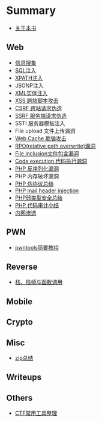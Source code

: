 # Summary

* [关于本书](README.md)

## Web

* [信息搜集](web/xin-xi-sou-ji.md)
* [SQL注入](web/sqlzhu-ru.md)
* [XPATH注入](web/xpathzhu-ru.md)
* JSONP注入
* [XML实体注入](web/xmlshi-ti-zhu-ru-gong-ji.md)
* [XSS 跨站脚本攻击](web/xss-zong-jie.md)
* [CSRF 跨站请求伪造](web/csrf-kua-zhan-qing-qiu-wei-zao.md)
* [SSRF 服务端请求伪造](web/phpdai-ma-shen-ji-xiao-zong-jie/ssrf-fu-wu-qi-duan-qing-qiu-wei-zao.md)
* SSTI 服务器模板注入
* File upload 文件上传漏洞
* [Web Cache 欺骗攻击](web/web-cache-qi-pian-gong-ji.md)
* [RPO\(relative path overwrite\)漏洞](web/rporelative-path-overwritelou-dong.md)
* [File inclusion文件包含漏洞](web/file-inclusionwen-jian-bao-han-lou-dong.md)
* [Code execution 代码执行漏洞](web/dai-ma-zhi-xing-lou-dong.md)
* [PHP 反序列化漏洞](web/qian-tan-php-fan-xu-lie-hua-lou-dong.md)
* PHP 内存破坏漏洞
* [PHP 伪协议总结](web/php-wei-xie-yi-zong-jie.md)
* [PHP mail header injection](web/php-mail-header-injection.md)
* [PHP弱类型安全总结](web/phpruo-lei-xing-an-quan-zong-jie.md)
* [PHP 代码审计小结](web/php-dai-ma-shen-ji-xiao-jie.md)
* [内网渗透](web/nei-wang-shen-tou.md)

## PWN

* [pwntools简要教程](pwn/pwntoolsjian-yao-jiao-cheng.md)

## Reverse

* [栈、栈帧与函数调用](pwn/zhan-3001-zhan-zheng-yu-han-shu-diao-yong.md)

## Mobile

## Crypto

## Misc

* [zip总结](misc/zipzong-jie.md)

## Writeups

## Others

* [CTF常用工具整理](others/ctfchang-yong-gong-ju-zheng-li.md)


